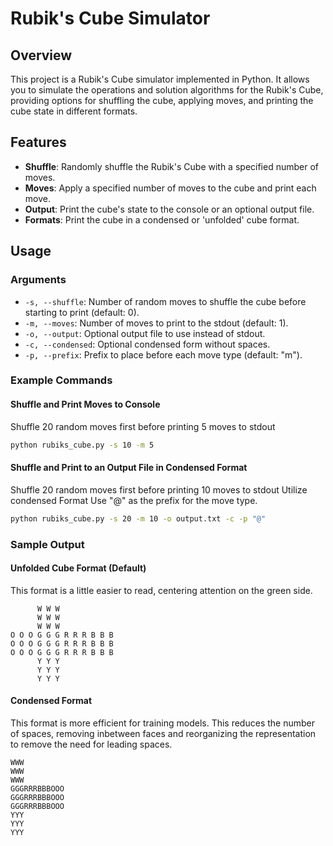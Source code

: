 # Rubik's Cube Simulator

## Overview
This project is a Rubik's Cube simulator implemented in Python. It allows you to
simulate the operations and solution algorithms for the Rubik's Cube, providing
options for shuffling the cube, applying moves, and printing the cube state in
different formats.

## Features
- **Shuffle**: Randomly shuffle the Rubik's Cube with a specified number of moves.
- **Moves**: Apply a specified number of moves to the cube and print each move.
- **Output**: Print the cube's state to the console or an optional output file.
- **Formats**: Print the cube in a condensed or 'unfolded' cube format.

## Usage

### Arguments
- `-s, --shuffle`: Number of random moves to shuffle the cube before starting to print (default: 0).
- `-m, --moves`: Number of moves to print to the stdout (default: 1).
- `-o, --output`: Optional output file to use instead of stdout.
- `-c, --condensed`: Optional condensed form without spaces.
- `-p, --prefix`: Prefix to place before each move type (default: "m").

### Example Commands

#### Shuffle and Print Moves to Console

Shuffle 20 random moves first before printing 5 moves to stdout
```sh
python rubiks_cube.py -s 10 -m 5
```

#### Shuffle and Print to an Output File in Condensed Format

Shuffle 20 random moves first before printing 10 moves to stdout
Utilize condensed Format
Use "@" as the prefix for the move type.

```sh
python rubiks_cube.py -s 20 -m 10 -o output.txt -c -p "@"
```

### Sample Output

#### Unfolded Cube Format (Default)

This format is a little easier to read, centering attention on the green side.
```
      W W W
      W W W
      W W W
O O O G G G R R R B B B
O O O G G G R R R B B B
O O O G G G R R R B B B
      Y Y Y
      Y Y Y
      Y Y Y
```

#### Condensed Format

This format is more efficient for training models.
This reduces the number of spaces, removing inbetween faces and reorganizing
the representation to remove the need for leading spaces.

```
WWW
WWW
WWW
GGGRRRBBBOOO
GGGRRRBBBOOO
GGGRRRBBBOOO
YYY
YYY
YYY
```

